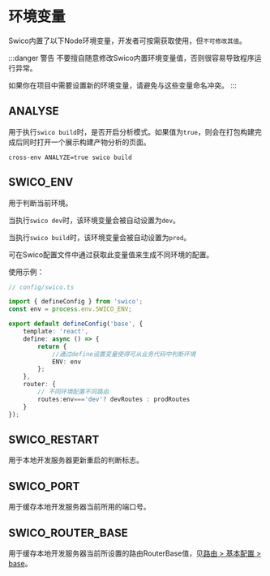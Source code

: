 

# 环境变量

Swico内置了以下Node环境变量，开发者可按需获取使用，但`不可修改其值`。


:::danger 警告
不要擅自随意修改Swico内置环境变量值，否则很容易导致程序运行异常。

如果你在项目中需要设置新的环境变量，请避免与这些变量命名冲突。
:::
## ANALYSE

用于执行`swico build`时，是否开启分析模式。如果值为`true`，则会在打包构建完成后同时打开一个展示构建产物分析的页面。

```shell
cross-env ANALYZE=true swico build
```


## SWICO_ENV

用于判断当前环境。

当执行`swico dev`时，该环境变量会被自动设置为`dev`。

当执行`swico build`时，该环境变量会被自动设置为`prod`。


可在Swico配置文件中通过获取此变量值来生成不同环境的配置。

使用示例：

```ts
// config/swico.ts

import { defineConfig } from 'swico';
const env = process.env.SWICO_ENV;

export default defineConfig('base', {
    template: 'react',
    define: async () => {
        return {
            //通过define设置变量使得可从业务代码中判断环境
            ENV: env
        };
    },
    router: {
        // 不同环境配置不同路由
        routes:env==='dev'? devRoutes : prodRoutes
    }
});

```

## SWICO_RESTART <Badge type="tip" text="v1. 1. 0" />

用于本地开发服务器更新重启的判断标志。

## SWICO_PORT <Badge type="tip" text="v1. 1. 0" />

用于缓存本地开发服务器当前所用的端口号。

## SWICO_ROUTER_BASE <Badge type="tip" text="v1. 1. 0" />

用于缓存本地开发服务器当前所设置的路由RouterBase值，见[路由 > 基本配置 > base](/router#base)。
